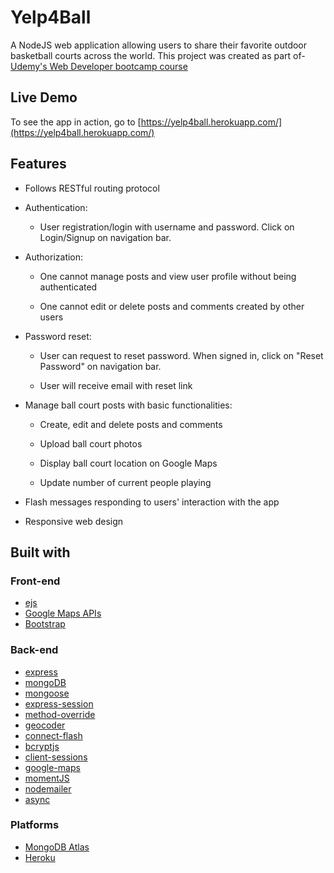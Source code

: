 # Yelp4Ball
A NodeJS web application allowing users to share their favorite outdoor basketball courts across the world.
This project was created as part of- [Udemy's Web Developer bootcamp course](https://www.udemy.com/course/the-web-developer-bootcamp/)

## Live Demo

To see the app in action, go to [https://yelp4ball.herokuapp.com/](https://yelp4ball.herokuapp.com/)

## Features
* Follows RESTful routing protocol

* Authentication:
  
  * User registration/login with username and password. Click on Login/Signup on navigation bar.


* Authorization:

  * One cannot manage posts and view user profile without being authenticated

  * One cannot edit or delete posts and comments created by other users
  
* Password reset:
  * User can request to reset password. When signed in, click on "Reset Password" on navigation bar.
  
  * User will receive email with reset link


* Manage ball court posts with basic functionalities:

  * Create, edit and delete posts and comments

  * Upload ball court photos

  * Display ball court location on Google Maps
  
  * Update number of current people playing

* Flash messages responding to users' interaction with the app

* Responsive web design

## Built with

### Front-end

* [ejs](http://ejs.co/)
* [Google Maps APIs](https://developers.google.com/maps/)
* [Bootstrap](https://getbootstrap.com/docs/3.3/)

### Back-end

* [express](https://expressjs.com/)
* [mongoDB](https://www.mongodb.com/)
* [mongoose](http://mongoosejs.com/)
* [express-session](https://github.com/expressjs/session#express-session)
* [method-override](https://github.com/expressjs/method-override#method-override)
* [geocoder](https://github.com/wyattdanger/geocoder#geocoder)
* [connect-flash](https://github.com/jaredhanson/connect-flash#connect-flash)
* [bcryptjs](https://github.com/dcodeIO/bcrypt.js#readme)
* [client-sessions](https://github.com/mozilla/node-client-sessions)
* [google-maps](https://developers.google.com/maps/documentation/javascript/tutorial)
* [momentJS](https://github.com/moment/moment)
* [nodemailer](https://github.com/nodemailer/nodemailer)
* [async](https://github.com/caolan/async)

### Platforms

* [MongoDB Atlas](https://www.mongodb.com/cloud/atlas)
* [Heroku](https://www.heroku.com/)
